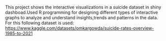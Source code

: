 This project shows the interactive visualizations in a suicide dataset in shiny dashboad.Used R programming for designing different types of interactive graphs to analyze and understand insights,trends and patterns in the data.
For this following dataset is used: https://www.kaggle.com/datasets/omkargowda/suicide-rates-overview-1985-to-2021
